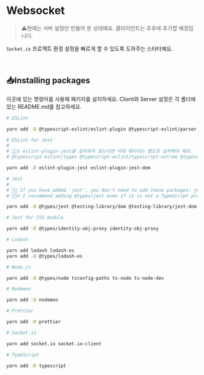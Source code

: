 # Websocket

> ⚠️현재는 서버 설정만 만들어 둔 상태예요. 클라이언트는 추후에 추가할 예정입니다.

`Socket.io` 프로젝트 환경 설정을 빠르게 할 수 있도록 도와주는 스타터예요.

<br>

## 📥Installing packages

이곳에 있는 명령어를 사용해 패키지를 설치하세요. Client와 Server 설정은 각 폴더에 있는 README.md를 참고하세요.

```bash
# ESLint

yarn add -D @typescript-eslint/eslint-plugin @typescript-eslint/parser eslint eslint-import-resolver-typescript eslint-plugin-import

# ESLint for Jest
#
# 💁🏻‍♀️ eslint-plugin-jest를 설치하지 않는다면 아래 패키지는 별도로 설치해야 해요.
# @typescript-eslint/types @typescript-eslint/typescript-estree @typescript-eslint/utils

yarn add -D eslint-plugin-jest eslint-plugin-jest-dom

# Jest
#
# 💁🏻 If you have added 'jest', you don't need to add these packages: jest-resolve and jest-resolve-dependencies.
# 💁🏻‍♂️ I recommend adding @types/jest even if it is not a TypeScript project because of its IntelliSense.

yarn add -D @types/jest @testing-library/dom @testing-library/jest-dom @testing-library/user-event jest jest-environment-jsdom jsdom ts-jest

# Jest for CSS module

yarn add -D @types/identity-obj-proxy identity-obj-proxy

# Lodash

yarn add lodash lodash-es
yarn add -D @types/lodash-es

# Node.js

yarn add -D @types/node tsconfig-paths ts-node ts-node-dev

# Nodemon

yarn add -D nodemon

# Prettier

yarn add -D prettier

# Socket.io

yarn add socket.io socket.io-client

# TypeScript

yarn add -D typescript
```

